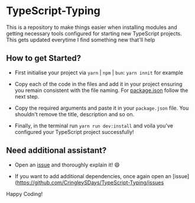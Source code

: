 # TypeScript-Typing

This is a repository to make things easier when installing modules and getting necessary tools configured
for starting new TypeScript projects. This gets updated everytime I find something new that'll help

## How to get Started?

- First initialise your project via `yarn` | `npm` | `bun`: `yarn innit` for example

- Copy each of the code in the files and add it in your project ensuring you remain consistent with the file
naming. For [package.json](https://github.com/CringleySDays/TypeScript-Typing/blob/main/package.json) follow
the next step.

- Copy the required arguments and paste it in your `package.json` file. You shouldn't remove the title, description
and so on.

- Finally, in the terminal run `yarn run dev:install` and voila you've configured your TypeScript project
successfully!

## Need additional assistant?

- Open an [issue](https://github.com/CringleySDays/TypeScript-Typing/issues) and thoroughly explain it! 😄

- If you want to add additional dependencies, once again open an [issue](https://github.com/CringleySDays/TypeScript-Typing/issues


Happy Coding!

